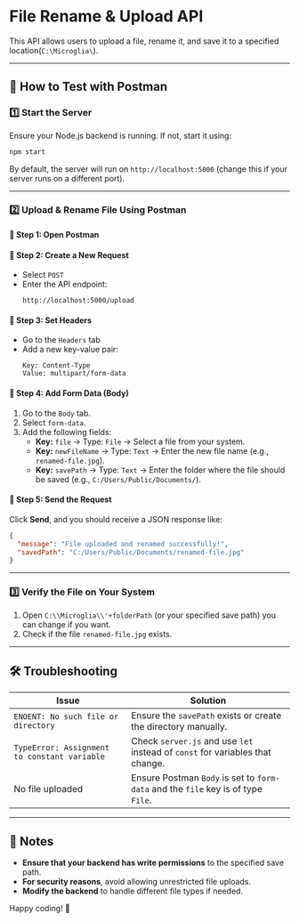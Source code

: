 # File Rename & Upload API

This API allows users to upload a file, rename it, and save it to a specified location(`C:\Microglia\`).

---

## 🚀 How to Test with Postman

### 1️⃣ **Start the Server**
Ensure your Node.js backend is running. If not, start it using:
```sh
npm start
```

By default, the server will run on `http://localhost:5000` (change this if your server runs on a different port).

---

### 2️⃣ **Upload & Rename File Using Postman**

#### **📌 Step 1: Open Postman**

#### **📌 Step 2: Create a New Request**
- Select `POST`
- Enter the API endpoint:  
  ```
  http://localhost:5000/upload
  ```

#### **📌 Step 3: Set Headers**
- Go to the `Headers` tab
- Add a new key-value pair:
  ```plaintext
  Key: Content-Type
  Value: multipart/form-data
  ```

#### **📌 Step 4: Add Form Data (Body)**
1. Go to the `Body` tab.
2. Select `form-data`.
3. Add the following fields:
   - **Key:** `file` → Type: `File` → Select a file from your system.
   - **Key:** `newFileName` → Type: `Text` → Enter the new file name (e.g., `renamed-file.jpg`).
   - **Key:** `savePath` → Type: `Text` → Enter the folder where the file should be saved (e.g., `C:/Users/Public/Documents/`).

#### **📌 Step 5: Send the Request**
Click **Send**, and you should receive a JSON response like:
```json
{
  "message": "File uploaded and renamed successfully!",
  "savedPath": "C:/Users/Public/Documents/renamed-file.jpg"
}
```

---

### 3️⃣ **Verify the File on Your System**
1. Open `C:\\Microglia\\'+folderPath` (or your specified save path) you can change if you want.
2. Check if the file `renamed-file.jpg` exists.

---

## 🛠 Troubleshooting

| Issue | Solution |
|--------|------------|
| `ENOENT: No such file or directory` | Ensure the `savePath` exists or create the directory manually. |
| `TypeError: Assignment to constant variable` | Check `server.js` and use `let` instead of `const` for variables that change. |
| No file uploaded | Ensure Postman `Body` is set to `form-data` and the `file` key is of type `File`. |

---

## 🎯 Notes
- **Ensure that your backend has write permissions** to the specified save path.
- **For security reasons**, avoid allowing unrestricted file uploads.
- **Modify the backend** to handle different file types if needed.

Happy coding! 🚀

